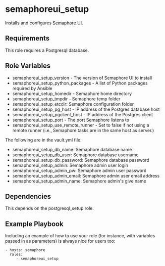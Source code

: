 semaphoreui_setup
=========

Installs and configures [Semaphore UI](https://docs.semaphoreui.com/).

Requirements
------------

This role requires a Postgresql database.

Role Variables
--------------

- semaphoreui_setup_version - The version of Semaphore UI to install
- semaphoreui_setup_python_packages - A list of Python packages required by Ansible
- semaphoreui_setup_homedir - Semaphore home directory
- semaphoreui_setup_tmpdir - Semaphore temp folder
- semaphoreui_setup_etcdir: Semaphore configuration folder
- semaphoreui_setup_pg_host - IP address of the Postgres database host
- semaphoreui_setup_pgclient_host - IP address of the Postgres client
- semaphoreui_setup_port - The port Semaphore listens to
- semaphoreui_setup_use_remote_runner - Set to false if not using a remote runner (i.e., Semaphore tasks are in the same host as server.)

The following are in the vault.yml file.

- semaphoreui_setup_db_name: Semaphore database name
- semaphoreui_setup_db_user: Semaphore database username
- semaphoreui_setup_db_password: Semaphore database password
- semaphoreui_setup_admin: Semaphore admin user login
- semaphoreui_setup_admin_pw: Semaphore admin user password
- semaphoreui_setup_admin_email: Semaphore admin user email address
- semaphoreui_setup_admin_name: Semaphore admin's give name

Dependencies
------------

This depends on the postgresql_setup role.

Example Playbook
----------------

Including an example of how to use your role (for instance, with variables passed in as parameters) is always nice for users too:

    - hosts: semaphore
      roles:
         - semaphoreui_setup
